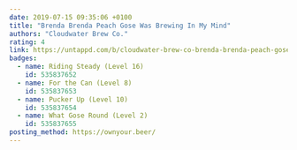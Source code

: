 ```yaml
---
date: 2019-07-15 09:35:06 +0100
title: "Brenda Brenda Peach Gose Was Brewing In My Mind"
authors: "Cloudwater Brew Co."
rating: 4
link: https://untappd.com/b/cloudwater-brew-co-brenda-brenda-peach-gose-was-brewing-in-my-mind/3298154
badges:
  - name: Riding Steady (Level 16)
    id: 535837652
  - name: For the Can (Level 8)
    id: 535837653
  - name: Pucker Up (Level 10)
    id: 535837654
  - name: What Gose Round (Level 2)
    id: 535837655
posting_method: https://ownyour.beer/
---
```

